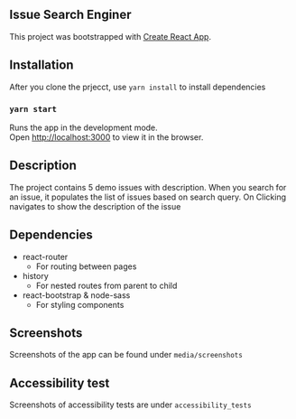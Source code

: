 ## Issue Search Enginer

This project was bootstrapped with [Create React App](https://github.com/facebook/create-react-app).

## Installation

After you clone the prjecct, use `yarn install` to install dependencies

### `yarn start`

Runs the app in the development mode.<br />
Open [http://localhost:3000](http://localhost:3000) to view it in the browser.

## Description

The project contains 5 demo issues with description. When you search for an issue, it populates the list of issues based on search query. On Clicking navigates to show the description of the issue

## Dependencies
* react-router
  * For routing between pages
* history
  * For nested routes from parent to child
* react-bootstrap & node-sass
  * For styling components

## Screenshots
Screenshots of the app can be found under `media/screenshots`

## Accessibility test
Screenshots of accessibility tests are under `accessibility_tests`

